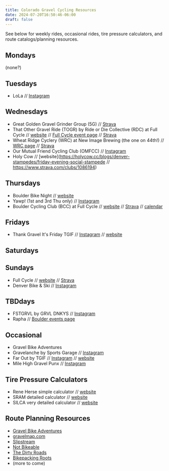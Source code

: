 ```yaml
---
title: Colorado Gravel Cycling Resources
date: 2024-07-20T16:50:46-06:00
draft: false
---
```

See below for weekly rides, occasional rides, tire pressure calculators, and route catalogs/planning resources.

## Mondays
(none?)

## Tuesdays
- LoLa // [Instagram](https://www.instagram.com/lolagrvl/)

## Wednesdays
- Great Golden Gravel Grinder Group (5G) // [Strava](https://www.strava.com/clubs/1059707)
- That Other Gravel Ride (TOGR) by Ride or Die Collective (RDC) at Full Cycle // [website](https://rideordie.org/events) // [Full Cycle event page](https://www.fullcyclebikes.com/events/shop-rides-pg1382.htm) // [Strava](https://www.strava.com/clubs/225400)
- Wheat Ridge Cyclery (WRC) at New Image Brewing (the one on 44th!) // [WRC page](https://www.wheatridgecyclery.com/articles/bike-club-pg526.htm) // [Strava](https://www.strava.com/clubs/WRC_NI_BikeClub)
- Our Mutual Friend Cycling Club (OMFCC) // [Instagram](https://www.instagram.com/omfcyclingclub/)
- Holy Cow // [website](https://holycow.cc/blogs/denver-stampedes/friday-evening-social-stampede // https://www.strava.com/clubs/1086194)

## Thursdays
- Boulder Bike Night // [website](https://instagram.com/boulderbikenight)
- Yawp! (1st and 3rd Thu only) // [Instagram](https://instagram.com/yawp_cyclery)
- Boulder Cycling Club (BCC) at Full Cycle // [website](https://www.fullcyclebikes.com/events/shop-rides-pg1382.htm) // [Strava](https://www.strava.com/clubs/225400) // [calendar](https://bouldercyclingclub.org/calendar/)

## Fridays
- Thank Gravel It's Friday TGIF // [Instagram](https://instagram.com/thankgravelitsfriday) // [website](https://www.thankgravelitsfriday.com)

## Saturdays

## Sundays
- Full Cycle // [website](https://www.fullcyclebikes.com/events/shop-rides-pg1382.htm) // [Strava](https://www.strava.com/clubs/225400)
- Denver Bike & Ski // [Instagram](https://www.instagram.com/denverbikeandski/)

## TBDdays
- FSTGRVL by GRVL DNKYS // [Instagram]( https://www.instagram.com/grvl_dnkys/)
- Rapha // [Boulder events page](https://www.rapha.cc/gb/en/events/calendar?city=boulder&clubhouse=Boulder&clubhouseRides=show&country=uscentral&rccRides=show)

## Occasional
- Gravel Bike Adventures
- Gravelanche by Sports Garage // [Instagram](https://www.instagram.com/sportsgaragecycling/)
- Far Out by TGIF // [Instagram](https://instagram.com/thankgravelitsfriday) // [website](https://www.thankgravelitsfriday.com)
- Mile High Gravel Punx // [Instagram](https://instagram.com/milehighgravelpunx)

## Tire Pressure Calculators
- Rene Herse simple calculator // [website](https://www.renehersecycles.com/tire-pressure-calculator/)
- SRAM detailed calculator // [website](https://axs.sram.com/guides/tire/pressure)
- SILCA very detailed calculator // [website](https://silca.cc/pages/app-tire-pressure-calculator)

## Route Planning Resources
- [Gravel Bike Adventures](http://gravelbikeadventures.com)
- [gravelmap.com](gravelmap.com)
- [Slipstream](https://rideslipstream.ai)
- [Not Bikeable](https://www.notbikeable.com/blog)
- [The Dirty Roads](https://thedirtyroads.com)
- [Bikepacking Roots](https://bikepackingroots.org/ride/)
- (more to come)
